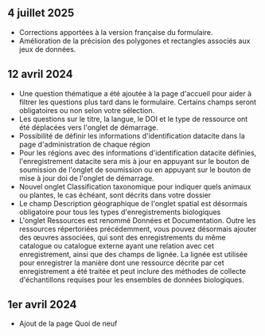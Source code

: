 ## 4 juillet 2025

- Corrections apportées à la version française du formulaire.
- Amélioration de la précision des polygones et rectangles associés aux jeux de données.

## 12 avril 2024

- Une question thématique a été ajoutée à la page d'accueil pour aider à filtrer les questions plus tard dans le formulaire. Certains champs seront obligatoires ou non selon votre sélection.
- Les questions sur le titre, la langue, le DOI et le type de ressource ont été déplacées vers l'onglet de démarrage.
- Possibilité de définir les informations d'identification datacite dans la page d'administration de chaque région
- Pour les régions avec des informations d'identification datacite définies, l'enregistrement datacite sera mis à jour en appuyant sur le bouton de soumission de l'onglet de soumission ou en appuyant sur le bouton de mise à jour doi de l'onglet de démarrage.
- Nouvel onglet Classification taxonomique pour indiquer quels animaux ou plantes, le cas échéant, sont décrits dans votre dossier
- Le champ Description géographique de l'onglet spatial est désormais obligatoire pour tous les types d'enregistrements biologiques
- L'onglet Ressources est renommé Données et Documentation. Outre les ressources répertoriées précédemment, vous pouvez désormais ajouter des œuvres associées, qui sont des enregistrements du même catalogue ou catalogue externe ayant une relation avec cet enregistrement, ainsi que des champs de lignée. La lignée est utilisée pour enregistrer la manière dont une ressource décrite par cet enregistrement a été traitée et peut inclure des méthodes de collecte d'échantillons requises pour les ensembles de données biologiques.


## 1er avril 2024

- Ajout de la page Quoi de neuf